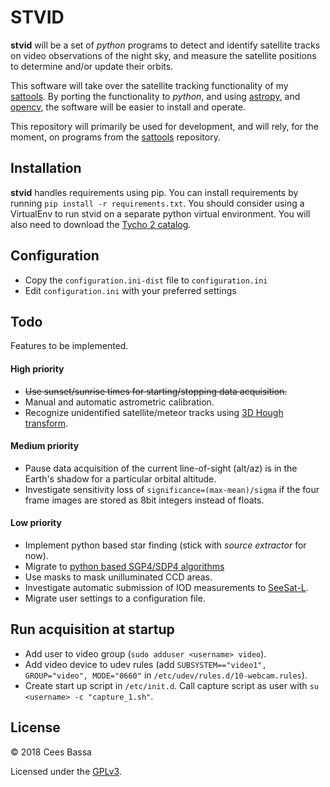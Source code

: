 # STVID

**stvid** will be a set of *python* programs to detect and identify satellite tracks on video observations of the night sky, and measure the satellite positions to determine and/or update their orbits.

This software will take over the satellite tracking functionality of my [sattools](https://github.com/cbassa/sattools). By porting the functionality to *python*, and using [astropy](https://github.com/astropy/astropy), and [opencv](https://opencv-python-tutroals.readthedocs.io/en/latest/), the software will be easier to install and operate.

This repository will primarily be used for development, and will rely, for the moment, on programs from the [sattools](https://github.com/cbassa/sattools) repository.

## Installation
**stvid** handles requirements using pip. You can install requirements by running `pip install -r requirements.txt`. You should consider using a VirtualEnv to run stvid on a separate python virtual environment. You will also need to download the [Tycho 2 catalog](https://www.dropbox.com/s/isbq1wsmfr24zx5/tyc2.fits?dl=0).

## Configuration
* Copy the `configuration.ini-dist` file to `configuration.ini`
* Edit `configuration.ini` with your preferred settings

## Todo
Features to be implemented.

#### High priority
* ~~Use sunset/sunrise times for starting/stopping data acquisition.~~
* Manual and automatic astrometric calibration.
* Recognize unidentified satellite/meteor tracks using [3D Hough transform](http://www.ipol.im/pub/art/2017/208/).

#### Medium priority
* Pause data acquisition of the current line-of-sight (alt/az) is in the Earth's shadow for a particular orbital altitude.
* Investigate sensitivity loss of `significance=(max-mean)/sigma` if the four frame images are stored as 8bit integers instead of floats.


#### Low priority
* Implement python based star finding (stick with *source extractor* for now).
* Migrate to [python based SGP4/SDP4 algorithms](https://github.com/brandon-rhodes/python-sgp4)
* Use masks to mask unilluminated CCD areas.
* Investigate automatic submission of IOD measurements to [SeeSat-L](http://www.satobs.org/seesat/).
* Migrate user settings to a configuration file.

## Run acquisition at startup

* Add user to video group (`sudo adduser <username> video`).
* Add video device to udev rules (add `SUBSYSTEM=="video1", GROUP="video", MODE="0660"` in `/etc/udev/rules.d/10-webcam.rules`).
* Create start up script in `/etc/init.d`. Call capture script as user with `su <username> -c "capture_1.sh"`.

## License
&copy; 2018 Cees Bassa

Licensed under the [GPLv3](LICENSE).
